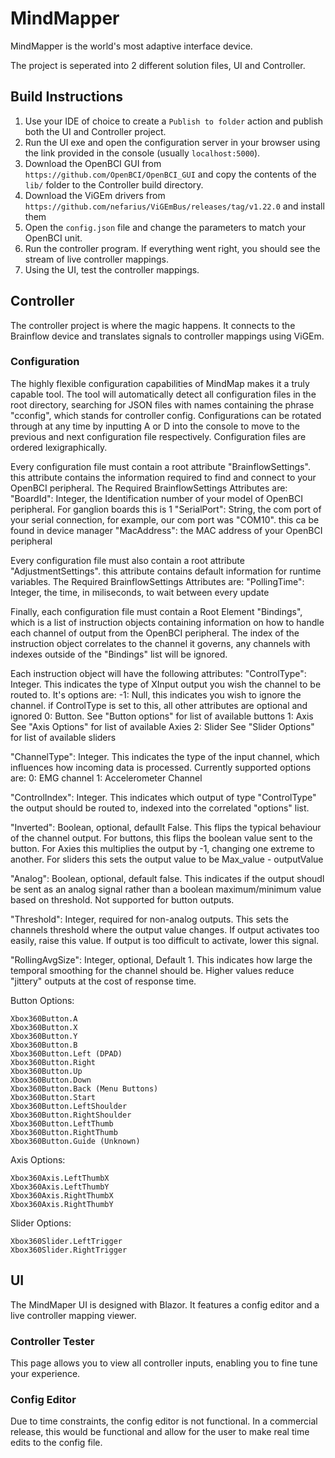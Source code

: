 # MindMapper

MindMapper is the world's most adaptive interface device.

The project is seperated into 2 different solution files, UI and Controller.

## Build Instructions

1. Use your IDE of choice to create a `Publish to folder` action and publish both the UI and Controller project.
2. Run the UI exe and open the configuration server in your browser using the link provided in the console (usually `localhost:5000`).
3. Download the OpenBCI GUI from `https://github.com/OpenBCI/OpenBCI_GUI` and copy the contents of the `lib/` folder to the Controller build directory.
4. Download the ViGEm drivers from `https://github.com/nefarius/ViGEmBus/releases/tag/v1.22.0` and install them
5. Open the `config.json` file and change the parameters to match your OpenBCI unit.
6. Run the controller program. If everything went right, you should see the stream of live controller mappings.
7. Using the UI, test the controller mappings.

## Controller

The controller project is where the magic happens. It connects to the Brainflow device and translates signals to controller mappings using ViGEm.

### Configuration

The highly flexible configuration capabilities of MindMap makes it a truly capable tool. The tool will automatically detect all configuration files in the root directory, searching for JSON files with names containing the phrase "cconfig", which stands for controller config. Configurations can be rotated through at any time by inputting A or D into the console to move to the previous and next configuration file respectively. Configuration files are ordered lexigraphically.

Every configuration file must contain a root attribute "BrainflowSettings". this attribute contains the information required to find and connect to your OpenBCI peripheral.
The Required BrainflowSettings Attributes are: 
"BoardId": Integer, the Identification number of your model of OpenBCI peripheral. For ganglion boards this is 1
"SerialPort": String, the com port of your serial connection, for example, our com port was "COM10". this ca be found in device manager
"MacAddress": the MAC address of your OpenBCI peripheral

Every configuration file must also contain a root attribute "AdjustmentSettings". this attribute contains default information for runtime variables.
The Required BrainflowSettings Attributes are: 
"PollingTime": Integer, the time, in miliseconds, to wait between every update

Finally, each configuration file must contain a Root Element "Bindings", which is a list of instruction objects containing information on how to handle each channel of output from the OpenBCI peripheral. The index of the instruction object correlates to the channel it governs, any channels with indexes outside of the "Bindings" list will be ignored.

Each instruction object will have the following attributes:
"ControlType": Integer. This indicates the type of XInput output you wish the channel to be routed to. It's options are:
  -1: Null, this indicates you wish to ignore the channel. if ControlType is set to this, all other attributes are optional and ignored
  0: Button. See "Button options" for list of available buttons
  1: Axis See "Axis Options" for list of available Axies
  2: Slider See "Slider Options" for list of available sliders

"ChannelType": Integer. This indicates the type of the input channel, which influences how incoming data is processed.  Currently supported options are:
0: EMG channel
1: Accelerometer Channel

"ControlIndex": Integer. This indicates which output of type "ControlType" the output should be routed to, indexed into the correlated "options" list.

"Inverted": Boolean, optional, defaullt False. This flips the typical behaviour of the channel output. For buttons, this flips the boolean value sent to the button. For Axies this multiplies the output by -1, changing one extreme to another. For sliders this sets the output value to be Max_value - outputValue

"Analog": Boolean, optional, default false. This indicates if the output shoudl be sent as an analog signal rather than a boolean maximum/minimum value based on threshold. Not supported for button outputs.

"Threshold": Integer, required for non-analog outputs. This sets the channels threshold where the output value changes. If output activates too easily, raise this value. If output is too difficult to activate, lower this signal.

"RollingAvgSize": Integer, optional, Default 1. This indicates how large the temporal smoothing for the channel should be. Higher values reduce "jittery" outputs at the cost of response time.

Button Options:
```
Xbox360Button.A
Xbox360Button.X
Xbox360Button.Y
Xbox360Button.B
Xbox360Button.Left (DPAD)
Xbox360Button.Right
Xbox360Button.Up
Xbox360Button.Down
Xbox360Button.Back (Menu Buttons)
Xbox360Button.Start
Xbox360Button.LeftShoulder
Xbox360Button.RightShoulder
Xbox360Button.LeftThumb
Xbox360Button.RightThumb
Xbox360Button.Guide (Unknown)
```
Axis Options:
```
Xbox360Axis.LeftThumbX
Xbox360Axis.LeftThumbY
Xbox360Axis.RightThumbX
Xbox360Axis.RightThumbY
```
Slider Options:
```
Xbox360Slider.LeftTrigger
Xbox360Slider.RightTrigger
```

## UI

The MindMaper UI is designed with Blazor. It features a config editor and a live controller mapping viewer.

### Controller Tester
This page allows you to view all controller inputs, enabling you to fine tune your experience.

### Config Editor
Due to time constraints, the config editor is not functional. In a commercial release, this would be functional and allow for the user to make real time edits to the config file.
